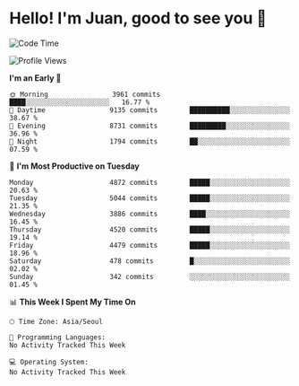 # Hello! I'm Juan, good to see you 👋

<!--
**Y-k-Y/Y-k-Y** is a ✨ _special_ ✨ repository because its `README.md` (this file) appears on your GitHub profile.

Here are some ideas to get you started:

- 🔭 I’m currently working on ...
- 🌱 I’m currently learning ...
- 👯 I’m looking to collaborate on ...
- 🤔 I’m looking for help with ...
- 💬 Ask me about ...
- 📫 How to reach me: ...
- 😄 Pronouns: ...
- ⚡ Fun fact: ...
-->
<!--
![Profile views](https://gpvc.arturio.dev/Y-k-Y)

[![Omid Nikrah StackOverflow](https://github-readme-stackoverflow.vercel.app/?userID=9517076)](https://stackoverflow.com/users/9517076/i-have-10-fingers)
-->

<!--START_SECTION:waka-->
![Code Time](http://img.shields.io/badge/Code%20Time-1%2C772%20hrs%2052%20mins-blue)

![Profile Views](http://img.shields.io/badge/Profile%20Views-0-blue)

**I'm an Early 🐤** 

```text
🌞 Morning                3961 commits        ████░░░░░░░░░░░░░░░░░░░░░   16.77 % 
🌆 Daytime                9135 commits        ██████████░░░░░░░░░░░░░░░   38.67 % 
🌃 Evening                8731 commits        █████████░░░░░░░░░░░░░░░░   36.96 % 
🌙 Night                  1794 commits        ██░░░░░░░░░░░░░░░░░░░░░░░   07.59 % 
```
📅 **I'm Most Productive on Tuesday** 

```text
Monday                   4872 commits        █████░░░░░░░░░░░░░░░░░░░░   20.63 % 
Tuesday                  5044 commits        █████░░░░░░░░░░░░░░░░░░░░   21.35 % 
Wednesday                3886 commits        ████░░░░░░░░░░░░░░░░░░░░░   16.45 % 
Thursday                 4520 commits        █████░░░░░░░░░░░░░░░░░░░░   19.14 % 
Friday                   4479 commits        █████░░░░░░░░░░░░░░░░░░░░   18.96 % 
Saturday                 478 commits         █░░░░░░░░░░░░░░░░░░░░░░░░   02.02 % 
Sunday                   342 commits         ░░░░░░░░░░░░░░░░░░░░░░░░░   01.45 % 
```


📊 **This Week I Spent My Time On** 

```text
🕑︎ Time Zone: Asia/Seoul

💬 Programming Languages: 
No Activity Tracked This Week

💻 Operating System: 
No Activity Tracked This Week
```


<!--END_SECTION:waka-->
